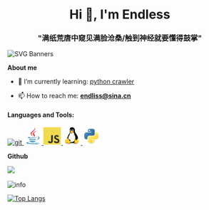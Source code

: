 <h1 align="center">Hi 👋, I'm Endless</h1>

<h3 align="center">"满纸荒唐中窥见满脸沧桑/触到神经就要懂得鼓掌"</h3>

![SVG Banners](https://svg-banners.vercel.app/api?type=origin&text1=Welcom💖&text2=%20Open%20Source&width=1050&height=300)

**About me**

- 🌱 I’m currently learning: [python crawler](https://github.com/epover/python_crawler)

- 📫 How to reach me: **endliss@sina.cn**

<h4 align="left">Languages and Tools:</h4>
<p align="left"> <a href="https://git-scm.com/" target="_blank"> <img src="https://www.vectorlogo.zone/logos/git-scm/git-scm-icon.svg" alt="git" width="40" height="40"/> </a> <a href="https://www.java.com" target="_blank"> <img src="https://raw.githubusercontent.com/devicons/devicon/master/icons/java/java-original.svg" alt="java" width="40" height="40"/> </a> <a href="https://developer.mozilla.org/en-US/docs/Web/JavaScript" target="_blank"> <img src="https://raw.githubusercontent.com/devicons/devicon/master/icons/javascript/javascript-original.svg" alt="javascript" width="40" height="40"/> </a> <a href="https://www.linux.org/" target="_blank"> <img src="https://raw.githubusercontent.com/devicons/devicon/master/icons/linux/linux-original.svg" alt="linux" width="40" height="40"/> </a> <a href="https://www.python.org" target="_blank"> <img src="https://raw.githubusercontent.com/devicons/devicon/master/icons/python/python-original.svg" alt="python" width="40" height="40"/> </a> </p>

**Github**

![](https://activity-graph.herokuapp.com/graph?username=epover&theme=dracula)

![info](https://github-readme-stats.vercel.app/api?username=epover&show_icons=true&count_private=true&hide=prs&theme=radical) 

[![Top Langs](https://github-readme-stats.vercel.app/api/top-langs/?username=epover&theme=radical&layout=compact)](https://github.com/epover)





<!--
**epover/epover** is a ✨ _special_ ✨ repository because its `README.md` (this file) appears on your GitHub profile.

Here are some ideas to get you started:

- 🔭 I’m currently working on ...
- 🌱 I’m currently learning ...
- 👯 I’m looking to collaborate on ...
- 🤔 I’m looking for help with ...
- 💬 Ask me about ...
- 📫 How to reach me: ...
- 😄 Pronouns: ...
- ⚡ Fun fact: ...
-->

